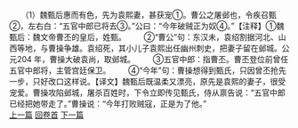 　　（1）魏甄后惠而有色，先为袁熙妻，甚获宠①。曹公之屠邺也，令疾召甄②，左右白：“五官中郎已将去③。”公曰：“今年破贼正为奴④。”【注释】①魏甄后：魏文帝曹丕的皇后，姓甄。
　　②“曹公”句：东汉未，袁绍割据河北、山西等地，与曹操争雄。袁绍死，其小儿子袁熙出任幽州刺史，把妻子留在邺城。公元204 年，曹操大破袁尚，取邺城。
　　③五官中郎：指曹丕。曹丕登位前曾任五官中郎将，主管宫廷保卫。
　　④“今年”句：曹操想得到甄氏，只因曾丕抢先一步，只好改口这样说。【译文】魏甄后既温柔又漂亮，原先是袁熙的妻子，很受宠爱。曹操攻陷邺城，屠杀百姓时，下令立即传见甄氏，侍从禀告说：“五官中郎已经把她带走了。”曹操说：“今年打败贼寇，正是为了他。”
<br>[上一篇](35_0) [回卷首](35_0) [下一篇](35_2)
